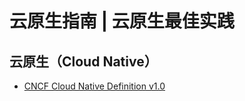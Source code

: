 # 云原生指南 | 云原生最佳实践

## 云原生（Cloud Native）

* [CNCF Cloud Native Definition v1.0](https://github.com/cncf/toc/blob/master/DEFINITION.md)

<!--

## Todo

* 在 Katacode 中为每个 CNCF 项目（不同版本）创建一个或多个课程（中文描述）
* 将整个项目打包成一个 Docker 镜像，便于离线观看
* 每个项目的部署最好是部署最新版本（特殊情况除外），因为 k8s 还存在多个版本，否则可能部署量较大

-->